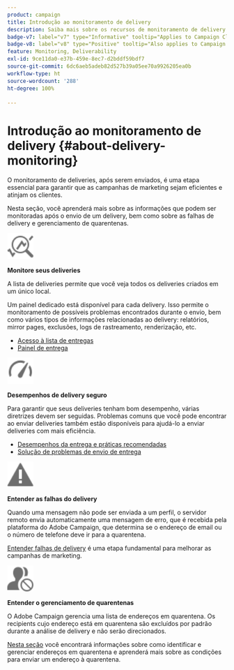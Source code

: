 ```yaml
---
product: campaign
title: Introdução ao monitoramento de delivery
description: Saiba mais sobre os recursos de monitoramento de delivery do Campaign Classic
badge-v7: label="v7" type="Informative" tooltip="Applies to Campaign Classic v7"
badge-v8: label="v8" type="Positive" tooltip="Also applies to Campaign v8"
feature: Monitoring, Deliverability
exl-id: 9ce11da0-e37b-459e-8ec7-d2bddf59bdf7
source-git-commit: 6dc6aeb5adeb82d527b39a05ee70a9926205ea0b
workflow-type: ht
source-wordcount: '288'
ht-degree: 100%

---
```


# Introdução ao monitoramento de delivery {#about-delivery-monitoring}



O monitoramento de deliveries, após serem enviados, é uma etapa essencial para garantir que as campanhas de marketing sejam eficientes e atinjam os clientes.

Nesta seção, você aprenderá mais sobre as informações que podem ser monitoradas após o envio de um delivery, bem como sobre as falhas de delivery e gerenciamento de quarentenas.

<img src="assets/do-not-localize/icon_monitor.svg" width="60px">

**Monitore seus deliveries**

A lista de deliveries permite que você veja todos os deliveries criados em um único local.

Um painel dedicado está disponível para cada delivery. Isso permite o monitoramento de possíveis problemas encontrados durante o envio, bem como vários tipos de informações relacionadas ao delivery: relatórios, mirror pages, exclusões, logs de rastreamento, renderização, etc.

* [Acesso à lista de entregas](list-of-deliveries.md)
* [Painel de entrega](delivery-dashboard.md)

<img src="assets/do-not-localize/icon_guidelines.svg" width="60px">

**Desempenhos de delivery seguro**

Para garantir que seus deliveries tenham bom desempenho, várias diretrizes devem ser seguidas. Problemas comuns que você pode encontrar ao enviar deliveries também estão disponíveis para ajudá-lo a enviar deliveries com mais eficiência.

* [Desempenhos da entrega e práticas recomendadas](delivery-performances.md)
* [Solução de problemas de envio de entrega](delivery-troubleshooting.md)

<img src="assets/do-not-localize/icon_failure.svg" width="60px">

**Entender as falhas do delivery**

Quando uma mensagem não pode ser enviada a um perfil, o servidor remoto envia automaticamente uma mensagem de erro, que é recebida pela plataforma do Adobe Campaign, que determina se o endereço de email ou o número de telefone deve ir para a quarentena.

[Entender falhas de delivery](understanding-delivery-failures.md) é uma etapa fundamental para melhorar as campanhas de marketing.

<img src="assets/do-not-localize/icon_quarantine.svg" width="60px">

**Entender o gerenciamento de quarentenas**

O Adobe Campaign gerencia uma lista de endereços em quarentena. Os recipients cujo endereço está em quarentena são excluídos por padrão durante a análise de delivery e não serão direcionados.

[Nesta seção](understanding-quarantine-management.md) você encontrará informações sobre como identificar e gerenciar endereços em quarentena e aprenderá mais sobre as condições para enviar um endereço à quarentena.
